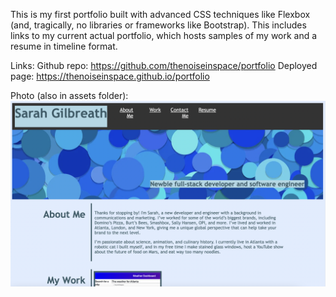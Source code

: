 This is my first portfolio built with advanced CSS techniques like Flexbox (and, tragically, no libraries or frameworks like Bootstrap). This includes links to my current actual portfolio, which hosts samples of my work and a resume in timeline format. 

Links:
Github repo: <a href="https://github.com/thenoiseinspace/portfolio">https://github.com/thenoiseinspace/portfolio</a>
Deployed page: <a href="https://thenoiseinspace.github.io/portfolio">https://thenoiseinspace.github.io/portfolio</a>


Photo (also in assets folder): 
<img src="https://github.com/thenoiseinspace/portfolio/blob/main/assets/screenshot1.png">


